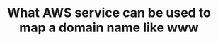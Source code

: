 ---
layout: answer
title: "What AWS service can be used to map a domain name like www"
blurb: "Route 53 is Amazon's DNS web service. Amazon Route 53 effectively connects user requests to infrastructure running in AWS – such as Amazon EC2 instance"
quid: 268
---